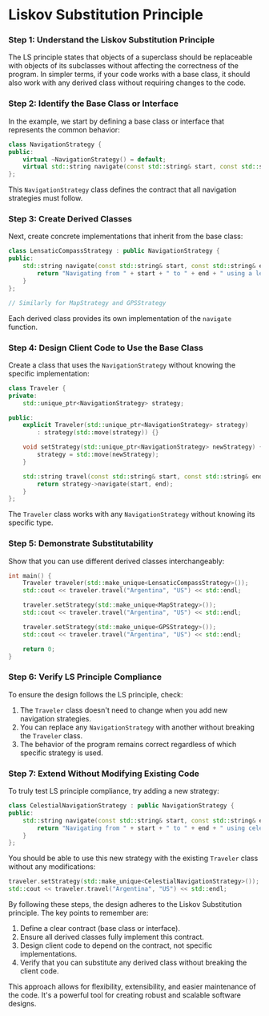# Liskov Substitution Principle

### Step 1: Understand the Liskov Substitution Principle
The LS principle states that objects of a superclass should be replaceable with objects of its subclasses without affecting the correctness of the program. In simpler terms, if your code works with a base class, it should also work with any derived class without requiring changes to the code.

### Step 2: Identify the Base Class or Interface
In the example, we start by defining a base class or interface that represents the common behavior:

```cpp
class NavigationStrategy {
public:
    virtual ~NavigationStrategy() = default;
    virtual std::string navigate(const std::string& start, const std::string& end) const = 0;
};
```

This `NavigationStrategy` class defines the contract that all navigation strategies must follow.

### Step 3: Create Derived Classes
Next, create concrete implementations that inherit from the base class:

```cpp
class LensaticCompassStrategy : public NavigationStrategy {
public:
    std::string navigate(const std::string& start, const std::string& end) const override {
        return "Navigating from " + start + " to " + end + " using a lensatic compass for precise bearings.";
    }
};

// Similarly for MapStrategy and GPSStrategy
```

Each derived class provides its own implementation of the `navigate` function.

### Step 4: Design Client Code to Use the Base Class
Create a class that uses the `NavigationStrategy` without knowing the specific implementation:

```cpp
class Traveler {
private:
    std::unique_ptr<NavigationStrategy> strategy;

public:
    explicit Traveler(std::unique_ptr<NavigationStrategy> strategy)
        : strategy(std::move(strategy)) {}

    void setStrategy(std::unique_ptr<NavigationStrategy> newStrategy) {
        strategy = std::move(newStrategy);
    }

    std::string travel(const std::string& start, const std::string& end) const {
        return strategy->navigate(start, end);
    }
};
```

The `Traveler` class works with any `NavigationStrategy` without knowing its specific type.

### Step 5: Demonstrate Substitutability
Show that you can use different derived classes interchangeably:

```cpp
int main() {
    Traveler traveler(std::make_unique<LensaticCompassStrategy>());
    std::cout << traveler.travel("Argentina", "US") << std::endl;

    traveler.setStrategy(std::make_unique<MapStrategy>());
    std::cout << traveler.travel("Argentina", "US") << std::endl;

    traveler.setStrategy(std::make_unique<GPSStrategy>());
    std::cout << traveler.travel("Argentina", "US") << std::endl;

    return 0;
}
```

### Step 6: Verify LS Principle Compliance
To ensure the design follows the LS principle, check:

1. The `Traveler` class doesn't need to change when you add new navigation strategies.
2. You can replace any `NavigationStrategy` with another without breaking the `Traveler` class.
3. The behavior of the program remains correct regardless of which specific strategy is used.

### Step 7: Extend Without Modifying Existing Code
To truly test LS principle compliance, try adding a new strategy:

```cpp
class CelestialNavigationStrategy : public NavigationStrategy {
public:
    std::string navigate(const std::string& start, const std::string& end) const override {
        return "Navigating from " + start + " to " + end + " using celestial navigation.";
    }
};
```

You should be able to use this new strategy with the existing `Traveler` class without any modifications:

```cpp
traveler.setStrategy(std::make_unique<CelestialNavigationStrategy>());
std::cout << traveler.travel("Argentina", "US") << std::endl;
```

By following these steps, the design adheres to the Liskov Substitution principle. The key points to remember are:

1. Define a clear contract (base class or interface).
2. Ensure all derived classes fully implement this contract.
3. Design client code to depend on the contract, not specific implementations.
4. Verify that you can substitute any derived class without breaking the client code.

This approach allows for flexibility, extensibility, and easier maintenance of the code. It's a powerful tool for creating robust and scalable software designs.
